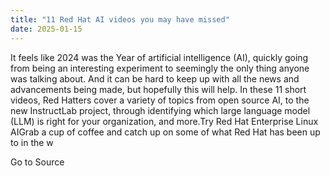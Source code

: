 ```yaml
---
title: "11 Red Hat AI videos you may have missed"
date: 2025-01-15
---
```


It feels like 2024 was the Year of artificial intelligence (AI), quickly going from being an interesting experiment to seemingly the only thing anyone was talking about. And it can be hard to keep up with all the news and advancements being made, but hopefully this will help. In these 11 short videos, Red Hatters cover a variety of topics from open source AI, to the new InstructLab project, through identifying which large language model (LLM) is right for your organization, and more.Try Red Hat Enterprise Linux AIGrab a cup of coffee and catch up on some of what Red Hat has been up to in the w

Go to Source
